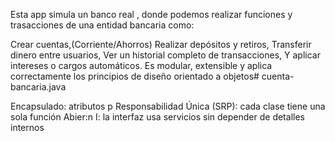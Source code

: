 Esta app simula un banco real , donde podemos realizar funciones y trasacciones de una entidad bancaria como:

Crear cuentas,(Corriente/Ahorros)
Realizar depósitos y retiros,
Transferir dinero entre usuarios,
Ver un historial completo de transacciones,
Y aplicar intereses o cargos automáticos.
Es modular, extensible y aplica correctamente los principios de diseño orientado a objetos# cuenta-bancaria.java

Encapsulado: atributos p
Responsabilidad Única (SRP): cada clase tiene una sola función
Abier:n
I: la interfaz usa servicios sin depender de detalles internos
